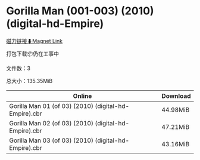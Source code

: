 # Gorilla Man (001-003) (2010) (digital-hd-Empire)

[磁力链接⬇Magnet Link](magnet:?xt=urn:btih:e740aacaa30f24069aa66ba19a4f5b4771b13d88&dn=Gorilla%20Man%20%28001-003%29%20%282010%29%20%28digital-hd-Empire%29)

打包下载📦仍在工事中

文件数：3

总大小：135.35MiB

Online | Download
--- | ---
Gorilla Man 01 (of 03) (2010) (digital-hd-Empire).cbr | 44.98MiB
Gorilla Man 02 (of 03) (2010) (digital-hd-Empire).cbr | 47.21MiB
Gorilla Man 03 (of 03) (2010) (digital-hd-Empire).cbr | 43.16MiB